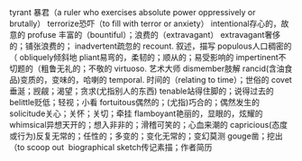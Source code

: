tyrant 暴君（a ruler who exercises absolute power oppressively or brutally）
terrorize恐吓（to fill with terror or anxiety）
intentional存心的，故意的
profuse 丰富的（bountiful）；浪费的（extravagant）
extravagant奢侈的；铺张浪费的；
inadvertent疏忽的
recount. 叙述，描写
populous人口稠密的（
obliquely倾斜地
pliant易弯的，柔韧的；顺从的；易受影响的
impertinent不切题的（粗鲁无礼的；不敬的
virtuoso. 艺术大师
dismember肢解
rancid(含油食品)变质的，变味的，哈喇的
temporal. 时间的（relating to time）；世俗的
covet垂涎；觊觎；渴望；贪求(尤指别人的东西)
tenable站得住脚的；说得过去的
belittle贬低；轻视；小看
fortuitous偶然的；(尤指)巧合的；偶然发生的
solicitude关心；关怀；关切；牵挂
flamboyant艳丽的，显眼的，炫耀的
whimsical异想天开的；想入非非的；滑稽可笑的；心血来潮的
capricious(态度或行为)反复无常的；任性的；多变的；变化无常的；变幻莫测
gouge凿；挖出（to scoop out
 biographical sketch传记素描；作者简历








